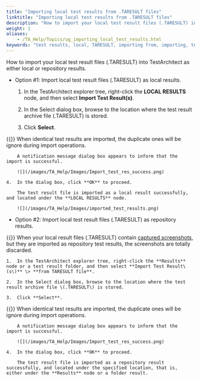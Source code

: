 ```yaml
--- 
title: "Importing local test results from .TARESULT files"
linktitle: "Importing local test results from .TARESULT files"
description: "How to import your local test result files (.TARESULT) into TestArchitect as either local or repository results."
weight: 1
aliases: 
    - /TA_Help/Topics/ug_importing_local_test_results.html
keywords: "test results, local, TARESULT, importing from, importing, test results, local, TARESULT"
---
```


How to import your local test result files \(.TARESULT\) into TestArchitect as either local or repository results.

-   Option \#1: Import local test result files \(.TARESULT\) as local results.

    1.  In the TestArchitect explorer tree, right-click the **LOCAL RESULTS** node, and then select **Import Test Result\(s\)**.

    2.  In the Select dialog box, browse to the location where the test result archive file \(.TARESULT\) is stored.

    3.  Click **Select**.

{{<note>}} When identical test results are imported, the duplicate ones will be ignore during import operations.

        A notification message dialog box appears to inform that the import is successful.

        ![](/images/TA_Help/Images/Import_test_res_success.png)

    4.  In the dialog box, click **OK** to proceed.

        The test result file is imported as a local result successfully, and located under the **LOCAL RESULTS** node.

        ![](/images/TA_Help/Images/imported_test_results.png)

-   Option \#2: Import local test result files \(.TARESULT\) as repository results.

{{<warning>}} When your local result files \(.TARESULT\) contain [captured screenshots](/TA_Help/Topics/ug_Screenshot_recording.html), but they are imported as repository test results, the screenshots are totally discarded.

    1.  In the TestArchitect explorer tree, right-click the **Results** node or a test result folder, and then select **Import Test Result\(s\)** \> **from TARESULT file**.

    2.  In the Select dialog box, browse to the location where the test result archive file \(.TARESULT\) is stored.

    3.  Click **Select**.

{{<note>}} When identical test results are imported, the duplicate ones will be ignore during import operations.

        A notification message dialog box appears to inform that the import is successful.

        ![](/images/TA_Help/Images/Import_test_res_success.png)

    4.  In the dialog box, click **OK** to proceed.

        The test result file is imported as a repository result successfully, and located under the specified location, that is, either under the **Results** node or a folder result.




